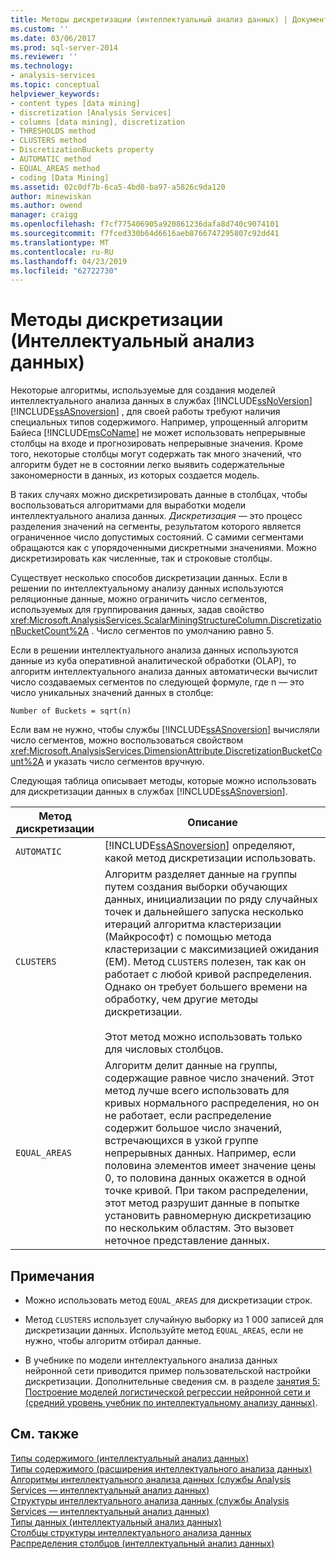 ```yaml
---
title: Методы дискретизации (интеллектуальный анализ данных) | Документация Майкрософт
ms.custom: ''
ms.date: 03/06/2017
ms.prod: sql-server-2014
ms.reviewer: ''
ms.technology:
- analysis-services
ms.topic: conceptual
helpviewer_keywords:
- content types [data mining]
- discretization [Analysis Services]
- columns [data mining], discretization
- THRESHOLDS method
- CLUSTERS method
- DiscretizationBuckets property
- AUTOMATIC method
- EQUAL_AREAS method
- coding [Data Mining]
ms.assetid: 02c0df7b-6ca5-4bd0-ba97-a5826c9da120
author: minewiskan
ms.author: owend
manager: craigg
ms.openlocfilehash: f7cf775406905a920861236dafa8d740c9074101
ms.sourcegitcommit: f7fced330b64d6616aeb8766747295807c92dd41
ms.translationtype: MT
ms.contentlocale: ru-RU
ms.lasthandoff: 04/23/2019
ms.locfileid: "62722730"
---
```

# <a name="discretization-methods-data-mining"></a>Методы дискретизации (Интеллектуальный анализ данных)
  Некоторые алгоритмы, используемые для создания моделей интеллектуального анализа данных в службах [!INCLUDE[ssNoVersion](../../includes/ssnoversion-md.md)] [!INCLUDE[ssASnoversion](../../includes/ssasnoversion-md.md)] , для своей работы требуют наличия специальных типов содержимого. Например, упрощенный алгоритм Байеса [!INCLUDE[msCoName](../../includes/msconame-md.md)] не может использовать непрерывные столбцы на входе и прогнозировать непрерывные значения. Кроме того, некоторые столбцы могут содержать так много значений, что алгоритм будет не в состоянии легко выявить содержательные закономерности в данных, из которых создается модель.  
  
 В таких случаях можно дискретизировать данные в столбцах, чтобы воспользоваться алгоритмами для выработки модели интеллектуального анализа данных. *Дискретизация* — это процесс разделения значений на сегменты, результатом которого является ограниченное число допустимых состояний. С самими сегментами обращаются как с упорядоченными дискретными значениями. Можно дискретизировать как численные, так и строковые столбцы.  
  
 Существует несколько способов дискретизации данных. Если в решении по интеллектуальному анализу данных используются реляционные данные, можно ограничить число сегментов, используемых для группирования данных, задав свойство <xref:Microsoft.AnalysisServices.ScalarMiningStructureColumn.DiscretizationBucketCount%2A> . Число сегментов по умолчанию равно 5.  
  
 Если в решении интеллектуального анализа данных используются данные из куба оперативной аналитической обработки (OLAP), то алгоритм интеллектуального анализа данных автоматически вычислит число создаваемых сегментов по следующей формуле, где n — это число уникальных значений данных в столбце:  
  
 `Number of Buckets = sqrt(n)`  
  
 Если вам не нужно, чтобы службы [!INCLUDE[ssASnoversion](../../includes/ssasnoversion-md.md)] вычисляли число сегментов, можно воспользоваться свойством <xref:Microsoft.AnalysisServices.DimensionAttribute.DiscretizationBucketCount%2A> и указать число сегментов вручную.  
  
 Следующая таблица описывает методы, которые можно использовать для дискретизации данных в службах [!INCLUDE[ssASnoversion](../../includes/ssasnoversion-md.md)].  
  
|Метод дискретизации|Описание|  
|---------------------------|-----------------|  
|`AUTOMATIC`|[!INCLUDE[ssASnoversion](../../includes/ssasnoversion-md.md)] определяют, какой метод дискретизации использовать.|  
|`CLUSTERS`|Алгоритм разделяет данные на группы путем создания выборки обучающих данных, инициализации по ряду случайных точек и дальнейшего запуска несколько итераций алгоритма кластеризации (Майкрософт) с помощью метода кластеризации с максимизацией ожидания (EM). Метод `CLUSTERS` полезен, так как он работает с любой кривой распределения. Однако он требует большего времени на обработку, чем другие методы дискретизации.<br /><br /> Этот метод можно использовать только для числовых столбцов.|  
|`EQUAL_AREAS`|Алгоритм делит данные на группы, содержащие равное число значений. Этот метод лучше всего использовать для кривых нормального распределения, но он не работает, если распределение содержит большое число значений, встречающихся в узкой группе непрерывных данных. Например, если половина элементов имеет значение цены 0, то половина данных окажется в одной точке кривой. При таком распределении, этот метод разрушит данные в попытке установить равномерную дискретизацию по нескольким областям. Это вызовет неточное представление данных.|  
  
## <a name="remarks"></a>Примечания  
  
-   Можно использовать метод `EQUAL_AREAS` для дискретизации строк.  
  
-   Метод `CLUSTERS` использует случайную выборку из 1 000 записей для дискретизации данных. Используйте метод `EQUAL_AREAS`, если не нужно, чтобы алгоритм отбирал данные.  
  
-   В учебнике по модели интеллектуального анализа данных нейронной сети приводится пример пользовательской настройки дискретизации. Дополнительные сведения см. в разделе [занятия 5: Построение моделей логистической регрессии нейронной сети и &#40;средний уровень учебник по интеллектуальному анализу данных&#41;](../../tutorials/lesson-5-build-models-intermediate-data-mining-tutorial.md).  
  
## <a name="see-also"></a>См. также  
 [Типы содержимого (интеллектуальный анализ данных)](content-types-data-mining.md)   
 [Типы содержимого (расширения интеллектуального анализа данных)](/sql/dmx/content-types-dmx)   
 [Алгоритмы интеллектуального анализа данных (службы Analysis Services — интеллектуальный анализ данных)](data-mining-algorithms-analysis-services-data-mining.md)   
 [Структуры интеллектуального анализа данных (службы Analysis Services — интеллектуальный анализ данных)](mining-structures-analysis-services-data-mining.md)   
 [Типы данных (интеллектуальный анализ данных)](data-types-data-mining.md)   
 [Столбцы структуры интеллектуального анализа данных](mining-structure-columns.md)   
 [Распределения столбцов (интеллектуальный анализ данных)](column-distributions-data-mining.md)  
  
  
